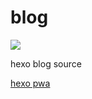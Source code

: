 # blog

![](https://travis-ci.org/jingchaofang/blog.svg?branch=master)

hexo blog source

[hexo pwa](https://github.com/lavas-project/hexo-pwa)